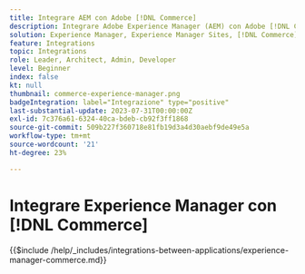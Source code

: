 ```yaml
---
title: Integrare AEM con Adobe [!DNL Commerce]
description: Integrare Adobe Experience Manager (AEM) con Adobe [!DNL Commerce] per creare esperienze di acquisto coinvolgenti.
solution: Experience Manager, Experience Manager Sites, [!DNL Commerce]
feature: Integrations
topic: Integrations
role: Leader, Architect, Admin, Developer
level: Beginner
index: false
kt: null
thumbnail: commerce-experience-manager.png
badgeIntegration: label="Integrazione" type="positive"
last-substantial-update: 2023-07-31T00:00:00Z
exl-id: 7c376a61-6324-40ca-bdeb-cb92f3ff1868
source-git-commit: 509b227f360718e81fb19d3a4d30aebf9de49e5a
workflow-type: tm+mt
source-wordcount: '21'
ht-degree: 23%

---
```


# Integrare Experience Manager con [!DNL Commerce]

{{$include /help/_includes/integrations-between-applications/experience-manager-commerce.md}}
